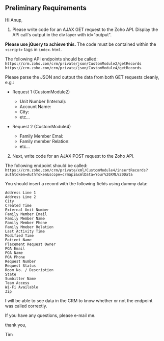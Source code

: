 ## Preliminary Requirements

Hi Anup,

1. Please write code for an AJAX GET request to the Zoho API.
Display the API call's output in the div layer with id="output".

  **Please use jQuery to achieve this.** The code must be contained within
the `<script>` tags in `index.html`.

  The following API endpoints should be called:
  `https://crm.zoho.com/crm/private/json/CustomModule2/getRecords`
  `https://crm.zoho.com/crm/private/json/CustomModule4/getRecords`

  Please parse the JSON and output the data from both GET requests
cleanly, e.g.:

  * Request 1 (CustomModule2)
    * Unit Number (Internal): <unit number>
    * Account Name: <account>
    * City: <city>
    * etc...

  * Request 2 (CustomModule4)
    * Family Member Emal: <email>
    * Family member Relation: <relation>
    * etc...

2. Next, write code for an AJAX POST request to the Zoho API.

  The following endpoint should be called:
  `https://crm.zoho.com/crm/private/xml/CustomModule4/insertRecords?authtoken=AuthToken&scope=crmapi&xmlData=Your%20XML%20Data`

  You should insert a record with the following fields using dummy data:
```
Address Line 1
Address Line 2
City
Created Time
External Unit Number
Family Member Email
Family Member Name
Family Member Phone
Family Mmeber Relation
Last Activity Time
Modified Time
Patient Name
Placement Request Owner
POA Email
POA Name
POA Phone
Request Number
Request Status
Room No. / Description
State
Sumbitter Name
Team Access
Wi-Fi Available
Zip
```

  I will be able to see data in the CRM to know whether or not the endpoint
was called correctly.

If you have any questions, please e-mail me.

thank you,

Tim
